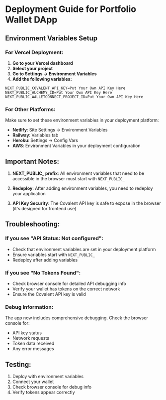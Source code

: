 # Deployment Guide for Portfolio Wallet DApp

## Environment Variables Setup

### For Vercel Deployment:

1. **Go to your Vercel dashboard**
2. **Select your project**
3. **Go to Settings → Environment Variables**
4. **Add the following variables:**

```
NEXT_PUBLIC_COVALENT_API_KEY=Put Your Own API Key Here
NEXT_PUBLIC_ALCHEMY_ID=Put Your Own API Key Here
NEXT_PUBLIC_WALLETCONNECT_PROJECT_ID=Put Your Own API Key Here
```

### For Other Platforms:

Make sure to set these environment variables in your deployment platform:

- **Netlify**: Site Settings → Environment Variables
- **Railway**: Variables tab
- **Heroku**: Settings → Config Vars
- **AWS**: Environment Variables in your deployment configuration

## Important Notes:

1. **NEXT_PUBLIC_ prefix**: All environment variables that need to be accessible in the browser must start with `NEXT_PUBLIC_`

2. **Redeploy**: After adding environment variables, you need to redeploy your application

3. **API Key Security**: The Covalent API key is safe to expose in the browser (it's designed for frontend use)

## Troubleshooting:

### If you see "API Status: Not configured":
- Check that environment variables are set in your deployment platform
- Ensure variables start with `NEXT_PUBLIC_`
- Redeploy after adding variables

### If you see "No Tokens Found":
- Check browser console for detailed API debugging info
- Verify your wallet has tokens on the correct network
- Ensure the Covalent API key is valid

### Debug Information:
The app now includes comprehensive debugging. Check the browser console for:
- API key status
- Network requests
- Token data received
- Any error messages

## Testing:

1. Deploy with environment variables
2. Connect your wallet
3. Check browser console for debug info
4. Verify tokens appear correctly
